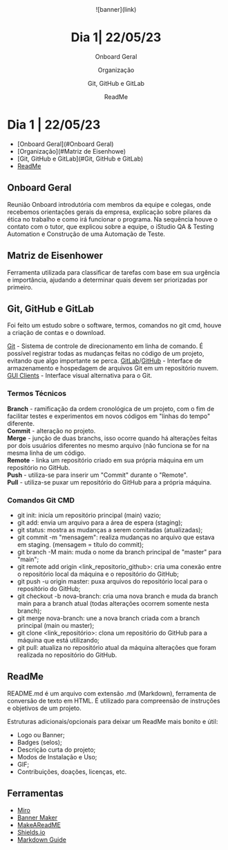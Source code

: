 <div align="center">
![banner](link)
    <h1> Dia 1| 22/05/23 </h1>
    <p>Onboard Geral</p>
    <p>Organização</p>
    <p>Git, GitHub e GitLab</p>
    <p> ReadMe </p>
</div>


# Dia 1 |  22/05/23

- [Onboard Geral](#Onboard Geral)
- [Organização](#Matriz de Eisenhowe)
- [Git, GitHub e GitLab](#Git, GitHub e GitLab)
- [ReadMe](#ReadMe)

## Onboard Geral
Reunião Onboard introdutória com membros da equipe e colegas, onde recebemos orientações gerais da empresa, explicação sobre pilares da ética no trabalho e como irá funcionar o programa. Na sequência houve o contato com o tutor, que explicou sobre a equipe, o iStudio QA & Testing Automation e Construção de uma Automação de Teste.

## Matriz de Eisenhower
Ferramenta utilizada para classificar de tarefas com base em sua urgência e importância, ajudando a determinar quais devem ser priorizadas por primeiro.

## Git, GitHub e GitLab
Foi feito um estudo sobre o software, termos, comandos no git cmd, houve a criação de contas e o download.

[Git](https://git-scm.com/) - Sistema de controle de direcionamento em linha de comando. É possível registrar todas as mudanças feitas no código de um projeto, evitando que algo importante se perca.
[GitLab](https://gitlab.com/)/[GitHub](https://github.com/) - Interface de armazenamento e hospedagem de arquivos Git em um repositório nuvem.<br>
[GUI Clients](https://git-scm.com/downloads/guis) - Interface visual alternativa para o Git.

### Termos Técnicos

**Branch** - ramificação da ordem cronológica de um projeto, com o fim de facilitar testes e experimentos em novos códigos em "linhas do tempo" diferente.<br>
**Commit** - alteração no projeto.<br>
**Merge** - junção de duas branchs, isso ocorre quando há alterações feitas por dois usuários diferentes no mesmo arquivo (não funciona se for na mesma linha de um código.<br>
**Remote** - linka um repositório criado em sua própria máquina em um repositório no GitHub.<br>
**Push** - utiliza-se para inserir um "Commit" durante o "Remote".<br>
**Pull** - utiliza-se puxar um repositório do GitHub para a própria máquina. <br>

### Comandos Git CMD
- git init: inicía um repositório principal (main) vazio;
- git add: envia um arquivo para a área de espera (staging);
- git status: mostra as mudanças a serem comitadas (atualizadas);
- git commit -m "mensagem": realiza mudanças no arquivo que estava em staging. (mensagem = título do commit);
- git branch -M main: muda o nome da branch principal de "master" para "main";
- git remote add origin <link_repositorio_github>: cria uma conexão entre o repositório local da máquina e o repositório do GitHub;
- git push -u origin master: puxa arquivos do repositório local para o repositório do GitHub;
- git checkout -b nova-branch: cria uma nova branch e muda da branch main para a branch atual (todas alterações ocorrem somente nesta branch);
- git merge nova-branch: une a nova branch criada com a branch principal (main ou master);
- git clone <link_repositório>: clona um repositório do GitHub para a máquina que está utilizando;
- git pull: atualiza no repositório atual da máquina alterações que foram realizada no repositório do GitHub.

## ReadMe
README.md é um arquivo com extensão .md (Markdown), ferramenta de conversão de texto em HTML. É utilizado para compreensão de instruções e objetivos de um projeto.

Estruturas adicionais/opcionais para deixar um ReadMe mais bonito e útil:
- Logo ou Banner;
- Badges (selos);
- Descrição curta do projeto;
- Modos de Instalação e Uso;
- GIF;
- Contribuições, doações, licenças, etc.

## Ferramentas
- [Miro](https://miro.com/pt/)
- [Banner Maker](https://banner.godori.dev)
- [MakeAReadME](https://www.makeareadme.com/)
- [Shields.io](https://shields.io/)
- [Markdown Guide](https://www.markdownguide.org/cheat-sheet/)

